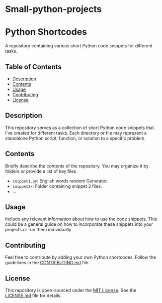 # Small-python-projects
# Python Shortcodes

A repository containing various short Python code snippets for different tasks.

## Table of Contents

- [Description](#description)
- [Contents](#contents)
- [Usage](#usage)
- [Contributing](#contributing)
- [License](#license)

## Description

This repository serves as a collection of short Python code snippets that I've created for different tasks. Each directory or file may represent a standalone Python script, function, or solution to a specific problem.

## Contents

Briefly describe the contents of the repository. You may organize it by folders or provide a list of key files.

- `snippet1.py`: English words random Generator.
- `snippet2/`: Folder containing snippet 2 files.
- ...

## Usage

Include any relevant information about how to use the code snippets. This could be a general guide on how to incorporate these snippets into your projects or run them individually.

## Contributing

Feel free to contribute by adding your own Python shortcodes. Follow the guidelines in the [CONTRIBUTING.md](CONTRIBUTING.md) file.

## License

This repository is open-sourced under the [MIT License](LICENSE.md). See the [LICENSE.md](LICENSE.md) file for details.
